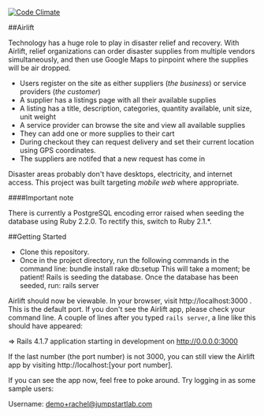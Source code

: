 [![Code Climate](https://codeclimate.com/github/Copywright/the_pivot/badges/gpa.svg)](https://codeclimate.com/github/Copywright/the_pivot)

##Airlift

Technology has a huge role to play in disaster relief and recovery. With Airlift, relief organizations can order disaster supplies from multiple vendors simultaneously, and then use Google Maps to pinpoint where the supplies will be air dropped.

* Users register on the site as either suppliers (*the business*) or service
providers (*the customer*)
* A supplier has a listings page with all their available supplies
* A listing has a title, description, categories, quantity available, unit size, unit weight
* A service provider can browse the site and view all available supplies
* They can add one or more supplies to their cart
* During checkout they can request delivery and set their current location using GPS coordinates.
* The suppliers are notifed that a new request has come in

Disaster areas probably don't have desktops, electricity, and internet
access. This project was built targeting *mobile web* where
appropriate.

####Important note

There is currently a PostgreSQL encoding error raised when seeding the database using Ruby 2.2.0. To rectify this, switch to Ruby 2.1.*.

##Getting Started

- Clone this repository.
- Once in the project directory, run the following commands in the command line:
   bundle install
   rake db:setup
This will take a moment; be patient! Rails is seeding the database. Once the database has been seeded, run:
   rails server

Airlift should now be viewable. In your browser, visit http://localhost:3000 . This is the default port. If you don't see the Airlift app, please check your command line. A couple of lines after you typed <code>rails server</code>, a line like this should have appeared:

   => Rails 4.1.7 application starting in development on http://0.0.0.0:3000

If the last number (the port number) is not 3000, you can still view the Airlift app by visiting http://localhost:[your port number]. 

If you can see the app now, feel free to poke around. Try logging in as some sample users:

Username: demo+rachel@jumpstartlab.com

